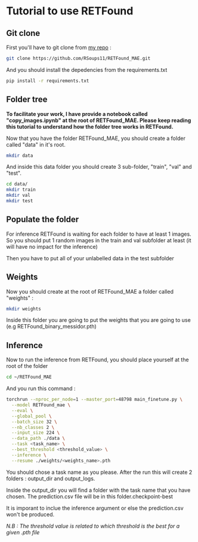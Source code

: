 # Tutorial to use RETFound

## Git clone 

First you'll have to git clone from [my repo](https://github.com/RSoups11/RETFound_MAE)
 : 

```bash
git clone https://github.com/RSoups11/RETFound_MAE.git
```

And you should install the depedencies from the requirements.txt

```bash
pip install -r requirements.txt
```


## Folder tree

__To facilitate your work, I have provide a notebook called "copy_images.ipynb" at the root of RETFound_MAE. Please keep reading this tutorial to understand how the folder tree works in RETFound.__


Now that you have the folder RETFound_MAE, you should create a folder called "data" in it's root.

```bash
mkdir data
```

And inside this data folder you should create 3 sub-folder, "train", "val" and "test".

```bash
cd data/
mkdir train
mkdir val
mkdir test
```

## Populate the folder

For inference RETFound is waiting for each folder to have at least 1 images. So you should put 1 random images in the train and val subfolder at least (it will have no impact for the inference)

Then you have to put all of your unlabelled data in the test subfolder

## Weights 

Now you should create at the root of RETFound_MAE a folder called "weights" :

```bash
mkdir weights
```

Inside this folder you are going to put the weights that you are going to use (e.g RETFound_binary_messidor.pth)

## Inference

Now to run the inference from RETFound, you should place yourself at the root of the folder 

```bash
cd ~/RETFound_MAE
```

And you run this command : 

```bash
torchrun --nproc_per_node=1 --master_port=48798 main_finetune.py \
  --model RETFound_mae \
  --eval \
  --global_pool \
  --batch_size 32 \
  --nb_classes 2 \
  --input_size 224 \
  --data_path ./data \
  --task <task_name> \
  --best_threshold <threshold_value> \
  --inference \
  --resume ./weights/<weights_name>.pth
```

You should chose a task name as you please. After the run this will create 2 folders : output_dir and output_logs. 

Inside the output_dir you will find a folder with the task name that you have chosen. The prediction.csv file will be in this folder.checkpoint-best

It is imporant to inclue the inference argument or else the prediction.csv won't be produced.

_N.B : The threshold value is related to which threshold is the best for a given .pth file_
